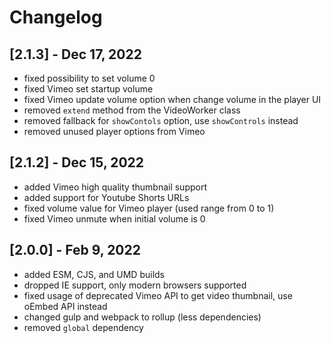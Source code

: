 # Changelog

## [2.1.3] - Dec 17, 2022

- fixed possibility to set volume 0
- fixed Vimeo set startup volume
- fixed Vimeo update volume option when change volume in the player UI
- removed `extend` method from the VideoWorker class
- removed fallback for `showContols` option, use `showControls` instead
- removed unused player options from Vimeo

## [2.1.2] - Dec 15, 2022

- added Vimeo high quality thumbnail support
- added support for Youtube Shorts URLs
- fixed volume value for Vimeo player (used range from 0 to 1)
- fixed Vimeo unmute when initial volume is 0

## [2.0.0] - Feb 9, 2022

- added ESM, CJS, and UMD builds
- dropped IE support, only modern browsers supported
- fixed usage of deprecated Vimeo API to get video thumbnail, use oEmbed API instead
- changed gulp and webpack to rollup (less dependencies)
- removed `global` dependency
